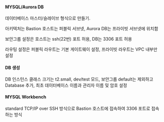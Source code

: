 #### MYSQL/Aurora DB



데이터베이스 마스터/슬레이브 형식으로 만들기.

아키텍처는 Bastion 호스트는 퍼블릭 서브넷, Aurora DB는 프라이빗 서브넷에 위치함

보안그룹 설정은 호스트는 ssh(22번) 포트 허용, DB는 3306 포트 허용

라우팅 설정은 퍼블릭 라우트는 기본 게이트웨이 설정,  프라이빗 라우트는 VPC 내부만 설정



#### DB 생성

DB 인스턴스 클래스 크기는 t2.small, dev/test 모드, 보안그룹 default는 제외하고 Database 추가, 최초 데이터베이스 이름과 관리자 이름 및 암호 설정



#### MYSQL Workbench

standard TCP/IP over SSH 방식으로 Bastion 호스트에 접속하여 3306 포트로 접속하는 방식



